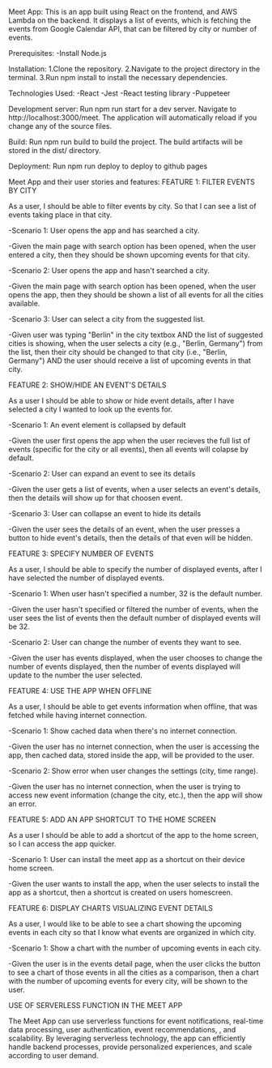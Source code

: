 Meet App:
This is an app built using React on the frontend, and AWS Lambda on the backend. It displays a list of events, which is fetching the events from Google Calendar API, that can be filtered by city or number of events.

Prerequisites:
-Install Node.js

Installation:
1.Clone the repository.
2.Navigate to the project directory in the terminal.
3.Run npm install to install the necessary dependencies.

Technologies Used:
-React
-Jest
-React testing library
-Puppeteer

Development server:
Run npm run start for a dev server. Navigate to http://localhost:3000/meet. The application will automatically reload if you change any of the source files.

Build:
Run npm run build to build the project. The build artifacts will be stored in the dist/ directory.

Deployment:
Run npm run deploy to deploy to github pages

Meet App and their user stories and features:
FEATURE 1: FILTER EVENTS BY CITY

As a user, I should be able to filter events by city. So that I can see a list of events taking place in that city.

-Scenario 1: User opens the app and has searched a city.

-Given the main page with search option has been opened, when the user entered a city, then they should be shown upcoming events for that city.

-Scenario 2: User opens the app and hasn't searched a city.

-Given the main page with search option has been opened, when the user opens the app, then they should be shown a list of all events for all the cities available.

-Scenario 3: User can select a city from the suggested list.

-Given user was typing "Berlin" in the city textbox AND the list of suggested cities is showing, when the user selects a city (e.g., "Berlin, Germany") from the list, then their city should be changed to that city (i.e., "Berlin, Germany") AND the user should receive a list of upcoming events in that city.

FEATURE 2: SHOW/HIDE AN EVENT'S DETAILS

As a user I should be able to show or hide event details, after I have selected a city I wanted to look up the events for.

-Scenario 1: An event element is collapsed by default

-Given the user first opens the app when the user recieves the full list of events (specific for the city or all events), then all events will colapse by default.

-Scenario 2: User can expand an event to see its details

-Given the user gets a list of events, when a user selects an event's details, then the details will show up for that choosen event.

-Scenario 3: User can collapse an event to hide its details

-Given the user sees the details of an event, when the user presses a button to hide event's details, then the details of that even will be hidden.

FEATURE 3: SPECIFY NUMBER OF EVENTS

As a user, I should be able to specify the number of displayed events, after I have selected the number of displayed events.

-Scenario 1: When user hasn't specified a number, 32 is the default number.

-Given the user hasn't specified or filtered the number of events, when the user sees the list of events then the default number of displayed events will be 32.

-Scenario 2: User can change the number of events they want to see.

-Given the user has events displayed, when the user chooses to change the number of events displayed, then the number of events displayed will update to the number the user selected.

FEATURE 4: USE THE APP WHEN OFFLINE

As a user, I should be able to get events information when offline, that was fetched while having internet connection.

-Scenario 1: Show cached data when there's no internet connection.

-Given the user has no internet connection, when the user is accessing the app, then cached data, stored inside the app, will be provided to the user.

-Scenario 2: Show error when user changes the settings (city, time range).

-Given the user has no internet connection, when the user is trying to access new event information (change the city, etc.), then the app will show an error.

FEATURE 5: ADD AN APP SHORTCUT TO THE HOME SCREEN

As a user I should be able to add a shortcut of the app to the home screen, so I can access the app quicker.

-Scenario 1: User can install the meet app as a shortcut on their device home screen.

-Given the user wants to install the app, when the user selects to install the app as a shortcut, then a shortcut is created on users homescreen.

FEATURE 6: DISPLAY CHARTS VISUALIZING EVENT DETAILS

As a user, I would like to be able to see a chart showing the upcoming events in each city so that I know what events are organized in which city.

-Scenario 1: Show a chart with the number of upcoming events in each city.

-Given the user is in the events detail page, when the user clicks the button to see a chart of those events in all the cities as a comparison, then a chart with the number of upcoming events for every city, will be shown to the user.

USE OF SERVERLESS FUNCTION IN THE MEET APP

The Meet App can use serverless functions for event notifications, real-time data processing, user authentication, event recommendations, , and scalability. By leveraging serverless technology, the app can efficiently handle backend processes, provide personalized experiences, and scale according to user demand.